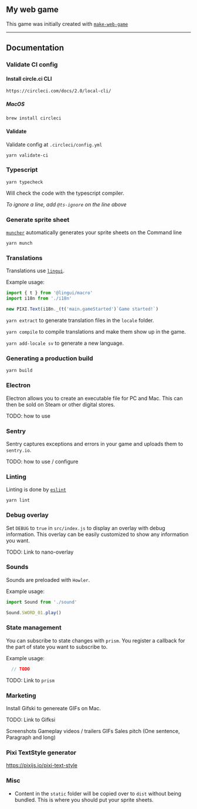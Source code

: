 ## My web game

This game was initially created with [`make-web-game`](https://github.com/sajmoni/make-web-game)

---

## Documentation

### Validate CI config

#### Install circle.ci CLI

`https://circleci.com/docs/2.0/local-cli/`

##### MacOS

`brew install circleci`

#### Validate

Validate config at `.circleci/config.yml`

`yarn validate-ci`

### Typescript

`yarn typecheck`

Will check the code with the typescript compiler.

_To ignore a line, add `@ts-ignore` on the line above_

### Generate sprite sheet

[`muncher`](https://github.com/sajmoni/muncher) automatically generates your sprite sheets on the Command line

`yarn munch`

### Translations

Translations use [`lingui`](https://github.com/lingui/js-lingui).

Example usage: 

```js
import { t } from '@lingui/macro'
import i18n from './i18n'

new PIXI.Text(i18n._(t('main.gameStarted')`Game started!`)
```

`yarn extract` to generate translation files in the `locale` folder.

`yarn compile` to compile translations and make them show up in the game.

`yarn add-locale sv` to generate a new language.

### Generating a production build

`yarn build`

### Electron

Electron allows you to create an executable file for PC and Mac. This can then be sold on Steam or other digital stores.

TODO: how to use

### Sentry

Sentry captures exceptions and errors in your game and uploads them to `sentry.io`.

TODO: how to use / configure

### Linting

Linting is done by [`eslint`](https://github.com/eslint/eslint)

`yarn lint`

### Debug overlay

Set `DEBUG` to `true` in `src/index.js` to display an overlay with debug information. 
This overlay can be easily customized to show any information you want.

TODO: Link to nano-overlay

### Sounds

Sounds are preloaded with `Howler`.

Example usage: 

```js
import Sound from './sound'

Sound.SWORD_01.play()
```

### State management

You can subscribe to state changes with `prism`. You register a callback for the part of state you want to subscribe to.

Example usage:

```js
  // TODO
```

TODO: Link to `prism`

### Marketing

Install Gifski to genereate GIFs on Mac.

TODO: Link to Gifksi

Screenshots
Gameplay videos / trailers
GIFs
Sales pitch (One sentence, Paragraph and long)

### Pixi TextStyle generator

https://pixijs.io/pixi-text-style

### Misc

 - Content in the `static` folder will be copied over to `dist` without being bundled. This is where you should put your sprite sheets.
